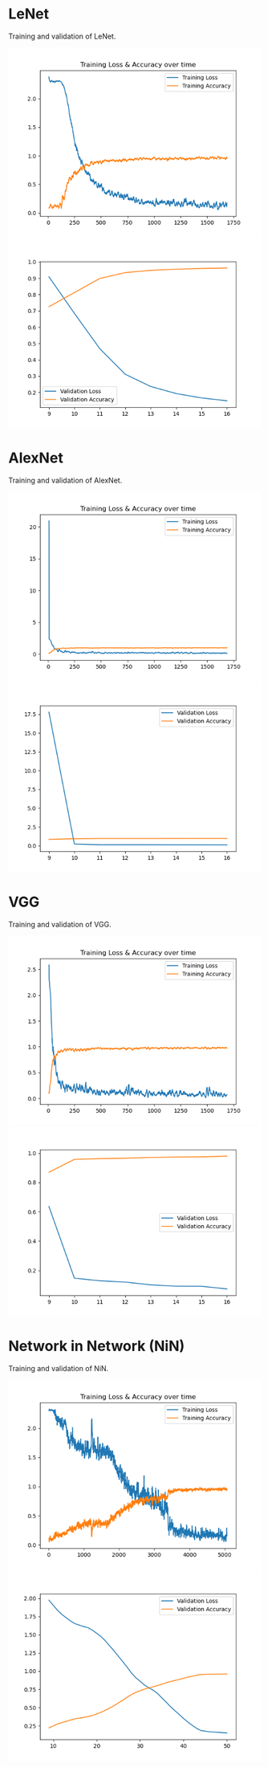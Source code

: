 # LeNet
Training and validation of LeNet.

![Loss of Lenet](./assets/training_LeNetMax.png)
![Validation of Lenet](./assets/validation_LeNetMax.png)



# AlexNet

Training and validation of AlexNet.

![Loss of AlexNet](./assets/training_alexNet.png)
![Validation of Lenet](./assets/validation_alexNet.png)

# VGG

Training and validation of VGG.

![Loss of VGG11](./assets/training_VGG11.png)
![Validation of VGG11](./assets/validation_VGG11.png)

# Network in Network (NiN)

Training and validation of NiN.

![Loss of NiN](./assets/training_NiN.png)
![Validation of NiN](./assets/validation_NiN.png)
